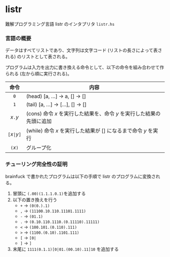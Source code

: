 # listr

難解プログラミング言語 listr のインタプリタ `listr.hs`

### 言語の概要

データはすべてリストであり、文字列は文字コード (リストの長さによって表される) のリストとして表される。

プログラムは入力を出力に書き換える命令として、以下の命令を組み合わせて作られる (左から順に実行される)。

|命令|内容|
|:---:|---|
|`0`|(head) [a, …] → a, [] → []|
|`1`|(tail) [a, …] → […], [] → []|
|_x_`.`_y_|(cons) 命令 _x_ を実行した結果を、命令 _y_ を実行した結果の先頭に追加|
|`[`_x_`\|`_y_`]`|(while) 命令 _x_ を実行した結果が [] になるまで命令 _y_ を実行|
|`(`_x_`)`|グループ化|

### チューリング完全性の証明

brainfuck で書かれたプログラムは以下の手順で listr のプログラムに変換される。

1. 冒頭に `(.00)(1.1.1.0.1)`を追加する
2. 以下の置き換えを行う
    - `+` → `(0(0.).1)`
    - `,` → `(11100.10.110.11101.1111)`
    - `-` → `(01.1)`
    - `.` → `(0.10.110.1110.(0.11110).11111)`
    - `<` → `(100.101.(0.110).111)`
    - `>` → `(1100.(0.10).1101.111)`
    - `[` → `[0|`
    - `]` → `]`
3. 末尾に `1111(0.1.1)[0|01.(00.10).11]10` を追加する
